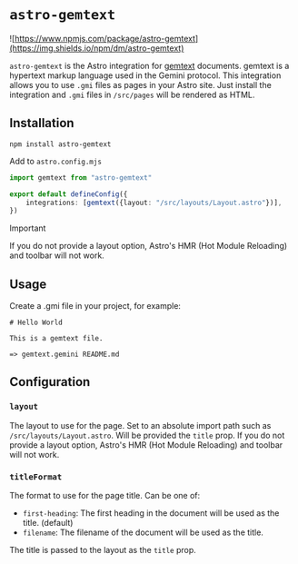 # `astro-gemtext`

![https://www.npmjs.com/package/astro-gemtext](https://img.shields.io/npm/dm/astro-gemtext)

`astro-gemtext` is the Astro integration for [gemtext](https://geminiprotocol.net/)
documents. gemtext is a hypertext markup language used in the Gemini protocol. This
integration allows you to use `.gmi` files as pages in your Astro site. Just install
the integration and `.gmi` files in `/src/pages` will be rendered as HTML.

## Installation

```shell
npm install astro-gemtext
```

Add to `astro.config.mjs`

```ts
import gemtext from "astro-gemtext"

export default defineConfig({
    integrations: [gemtext({layout: "/src/layouts/Layout.astro"})],
})
```

> [!IMPORTANT]
> If you do not provide a layout option, Astro's HMR (Hot Module Reloading) and toolbar
> will not work.

## Usage

Create a .gmi file in your project, for example:

```gmi
# Hello World

This is a gemtext file.

=> gemtext.gemini README.md
```

## Configuration

### `layout`

The layout to use for the page. Set to an absolute import path such as
`/src/layouts/Layout.astro`.
Will be provided the `title` prop.
If you do not provide a layout option, Astro's HMR (Hot Module Reloading) and toolbar
will not work.

### `titleFormat`

The format to use for the page title. Can be one of:

- `first-heading`: The first heading in the document will be used as the title. (default)
- `filename`: The filename of the document will be used as the title.

The title is passed to the layout as the `title` prop.

